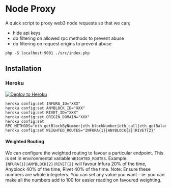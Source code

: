 # Node Proxy

A quick script to proxy web3 node requests so that we can;

- hide api keys
- do filtering on allowed rpc methods to prevent abuse
- do filtering on request origins to prevent abuse

`php -S localhost:9001 ./src/index.php`

## Installation

### Heroku

[![Deploy to Heroku](https://www.herokucdn.com/deploy/button.svg)](https://dashboard.heroku.com/new?template=https%3A%2F%2Fgithub.com%2Fkyber-community-staking-protocol%2Fnode-proxy)

```
heroku config:set INFURA_ID="XXX"
heroku config:set ANYBLOCK_ID="XXX"
heroku config:set RIVET_ID="XXX"
heroku config:set ORIGIN_DOMAIN="XXX"
heroku config:set RPC_METHODS="eth_getBlockByNumber|eth_blockNumber|eth_call|eth_getBalance|eth_gasPrice"
heroku config:set WEIGHTED_ROUTES="INFURA{1}|ANYBLOCK{2}|RIVET{2}"
```

#### Weighted Routing

We can configure the weighted routing to favour a particular endpoint. This is set in environmental variable `WEIGHTED_ROUTES`.
Example: `INFURA{1}|ANYBLOCK{2}|RIVET{2}` will favour Infura 20% of the time, Anyblock 40% of the time, Rivet 40% of the time.
Note: Ensure these numbers are whole integeters. You can set any value you want - ie: you can make all the numbers add to 100 for easier reading on favoured weighting.